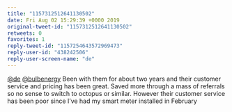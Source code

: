 ```yaml
---
title: "1157312512641130502"
date: Fri Aug 02 15:29:39 +0000 2019
original-tweet-id: "1157312512641130502"
retweets: 0
favorites: 1
reply-tweet-id: "1157254643572969473"
reply-user-id: "438242506"
reply-user-screen-name: "de"
---
```

<a href="https://twitter.com/de">@de</a> <a href="https://twitter.com/bulbenergy">@bulbenergy</a> Been with them for about two years and their customer service and pricing has been great. Saved more through a mass of referrals so no sense to switch to octopus or similar. However their customer service has been poor since I’ve had my smart meter installed in February

